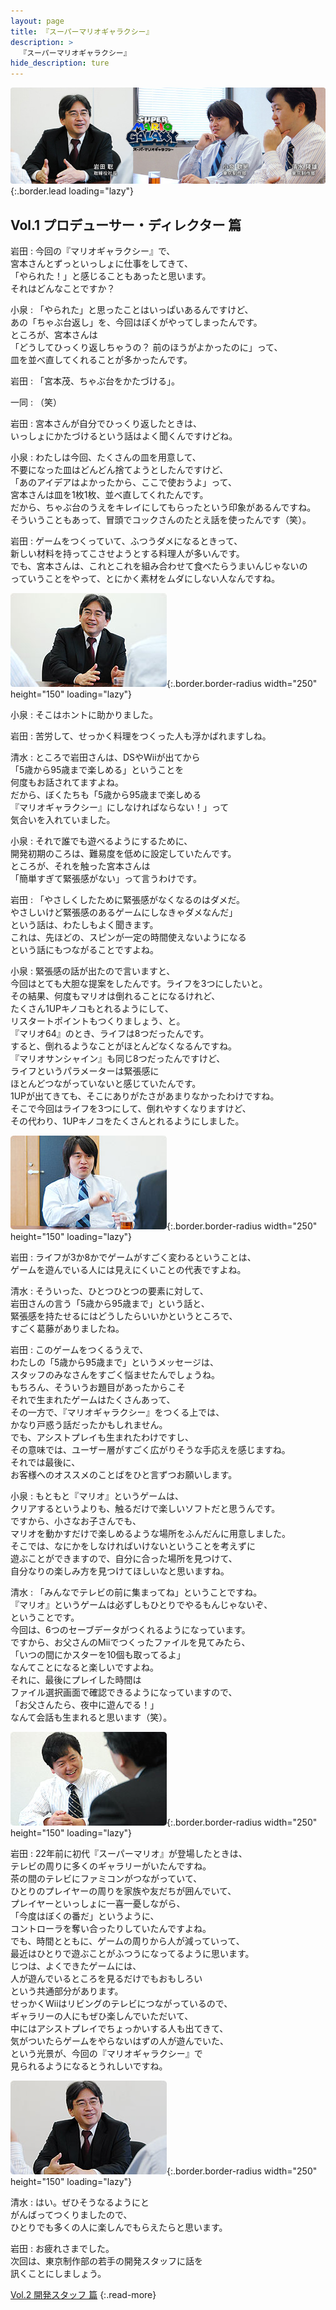 ```yaml
---
layout: page
title: 『スーパーマリオギャラクシー』
description: >
  『スーパーマリオギャラクシー』
hide_description: ture
---
```


![](/others/interviews/jp/wii/rmgj/vol1/img/mainvisual.jpg){:.border.lead loading="lazy"}

## Vol.1 プロデューサー・ディレクター 篇

岩田
: 今回の『マリオギャラクシー』で、<br>宮本さんとずっといっしょに仕事をしてきて、<br>「やられた！」と感じることもあったと思います。<br>それはどんなことですか？

小泉
: 「やられた」と思ったことはいっぱいあるんですけど、<br>あの「ちゃぶ台返し」を、今回はぼくがやってしまったんです。<br>ところが、宮本さんは<br>「どうしてひっくり返しちゃうの？ 前のほうがよかったのに」って、<br>皿を並べ直してくれることが多かったんです。

岩田
: 「宮本茂、ちゃぶ台をかたづける」。

一同
: （笑）

岩田
: 宮本さんが自分でひっくり返したときは、<br>いっしょにかたづけるという話はよく聞くんですけどね。

小泉
: わたしは今回、たくさんの皿を用意して、<br>不要になった皿はどんどん捨てようとしたんですけど、<br>「あのアイデアはよかったから、ここで使おうよ」って、<br>宮本さんは皿を1枚1枚、並べ直してくれたんです。<br>だから、ちゃぶ台のうえをキレイにしてもらったという印象があるんですね。<br>そういうこともあって、冒頭でコックさんのたとえ話を使ったんです（笑）。

岩田
: ゲームをつくっていて、ふつうダメになるときって、<br>新しい材料を持ってこさせようとする料理人が多いんです。<br>でも、宮本さんは、これとこれを組み合わせて食べたらうまいんじゃないの<br>っていうことをやって、とにかく素材をムダにしない人なんですね。

![](/others/interviews/jp/wii/rmgj/vol1/img/photo12.jpg){:.border.border-radius width="250" height="150" loading="lazy"}

小泉
: そこはホントに助かりました。

岩田
: 苦労して、せっかく料理をつくった人も浮かばれますしね。

清水
: ところで岩田さんは、DSやWiiが出てから<br>「5歳から95歳まで楽しめる」ということを<br>何度もお話されてますよね。<br>だから、ぼくたちも「5歳から95歳まで楽しめる<br>『マリオギャラクシー』にしなければならない！」って<br>気合いを入れていました。

小泉
: それで誰でも遊べるようにするために、<br>開発初期のころは、難易度を低めに設定していたんです。<br>ところが、それを触った宮本さんは<br>「簡単すぎて緊張感がない」って言うわけです。

岩田
: 「やさしくしたために緊張感がなくなるのはダメだ。<br>やさしいけど緊張感のあるゲームにしなきゃダメなんだ」<br>という話は、わたしもよく聞きます。<br>これは、先ほどの、スピンが一定の時間使えないようになる<br>という話にもつながることですよね。

小泉
: 緊張感の話が出たので言いますと、<br>今回はとても大胆な提案をしたんです。ライフを3つにしたいと。<br>その結果、何度もマリオは倒れることになるけれど、<br>たくさん1UPキノコもとれるようにして、<br>リスタートポイントもつくりましょう、と。<br>『マリオ64』のとき、ライフは8つだったんです。<br>すると、倒れるようなことがほとんどなくなるんですね。<br>『マリオサンシャイン』も同じ8つだったんですけど、<br>ライフというパラメーターは緊張感に<br>ほとんどつながっていないと感じていたんです。<br>1UPが出てきても、そこにありがたさがあまりなかったわけですね。<br>そこで今回はライフを3つにして、倒れやすくなりますけど、<br>その代わり、1UPキノコをたくさんとれるようにしました。

![](/others/interviews/jp/wii/rmgj/vol1/img/photo13.jpg){:.border.border-radius width="250" height="150" loading="lazy"}

岩田
: ライフが3か8かでゲームがすごく変わるということは、<br>ゲームを遊んでいる人には見えにくいことの代表ですよね。

清水
: そういった、ひとつひとつの要素に対して、<br>岩田さんの言う「5歳から95歳まで」という話と、<br>緊張感を持たせるにはどうしたらいいかというところで、<br>すごく葛藤がありましたね。

岩田
: このゲームをつくるうえで、<br>わたしの「5歳から95歳まで」というメッセージは、<br>スタッフのみなさんをすごく悩ませたんでしょうね。<br>もちろん、そういうお題目があったからこそ<br>それで生まれたゲームはたくさんあって、<br>その一方で、『マリオギャラクシー』をつくる上では、<br>かなり戸惑う話だったかもしれません。<br>でも、アシストプレイも生まれたわけですし、<br>その意味では、ユーザー層がすごく広がりそうな手応えを感じますね。<br>それでは最後に、<br>お客様へのオススメのことばをひと言ずつお願いします。

小泉
: もともと『マリオ』というゲームは、<br>クリアするというよりも、触るだけで楽しいソフトだと思うんです。<br>ですから、小さなお子さんでも、<br>マリオを動かすだけで楽しめるような場所をふんだんに用意しました。<br>そこでは、なにかをしなければいけないということを考えずに<br>遊ぶことができますので、自分に合った場所を見つけて、<br>自分なりの楽しみ方を見つけてほしいなと思いますね。

清水
: 「みんなでテレビの前に集まってね」ということですね。<br>『マリオ』というゲームは必ずしもひとりでやるもんじゃないぞ、<br>ということです。<br>今回は、6つのセーブデータがつくれるようになっています。<br>ですから、お父さんのMiiでつくったファイルを見てみたら、<br>「いつの間にかスターを10個も取ってるよ」<br>なんてことになると楽しいですよね。<br>それに、最後にプレイした時間は<br>ファイル選択画面で確認できるようになっていますので、<br>「お父さんたら、夜中に遊んでる！」<br>なんて会話も生まれると思います（笑）。

![](/others/interviews/jp/wii/rmgj/vol1/img/photo14.jpg){:.border.border-radius width="250" height="150" loading="lazy"}

岩田
: 22年前に初代『スーパーマリオ』が登場したときは、<br>テレビの周りに多くのギャラリーがいたんですね。<br>茶の間のテレビにファミコンがつながっていて、<br>ひとりのプレイヤーの周りを家族や友だちが囲んでいて、<br>プレイヤーといっしょに一喜一憂しながら、<br>「今度はぼくの番だ」というように、<br>コントローラを奪い合ったりしていたんですよね。<br>でも、時間とともに、ゲームの周りから人が減っていって、<br>最近はひとりで遊ぶことがふつうになってるように思います。<br>じつは、よくできたゲームには、<br>人が遊んでいるところを見るだけでもおもしろい<br>という共通部分があります。<br>せっかくWiiはリビングのテレビにつながっているので、<br>ギャラリーの人にもぜひ楽しんでいただいて、<br>中にはアシストプレイでちょっかいする人も出てきて、<br>気がついたらゲームをやらないはずの人が遊んでいた、<br>という光景が、今回の『マリオギャラクシー』で<br>見られるようになるとうれしいですね。

![](/others/interviews/jp/wii/rmgj/vol1/img/photo15.jpg){:.border.border-radius width="250" height="150" loading="lazy"}

清水
: はい。ぜひそうなるようにと<br>がんばってつくりましたので、<br>ひとりでも多くの人に楽しんでもらえたらと思います。

岩田
: お疲れさまでした。<br>次回は、東京制作部の若手の開発スタッフに話を<br>訊くことにしましょう。

[Vol.2 開発スタッフ 篇](../vol2/1.md)
{:.read-more}

